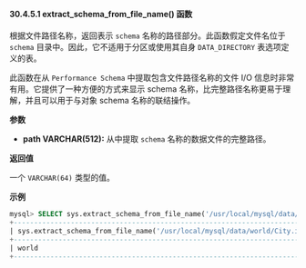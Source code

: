 #### 30.4.5.1 extract_schema_from_file_name() 函数

根据文件路径名称，返回表示 `schema` 名称的路径部分。此函数假定文件名位于 `schema` 目录中。因此，它不适用于分区或使用其自身 `DATA_DIRECTORY` 表选项定义的表。

此函数在从 `Performance Schema` 中提取包含文件路径名称的文件 I/O 信息时非常有用。它提供了一种方便的方式来显示 schema 名称，比完整路径名称更易于理解，并且可以用于与对象 schema 名称的联结操作。

**参数**

- **path VARCHAR(512):**  从中提取 `schema` 名称的数据文件的完整路径。

**返回值**

一个 `VARCHAR(64)` 类型的值。

**示例**

```sql
mysql> SELECT sys.extract_schema_from_file_name('/usr/local/mysql/data/world/City.ibd');
+---------------------------------------------------------------------------+
| sys.extract_schema_from_file_name('/usr/local/mysql/data/world/City.ibd') |
+---------------------------------------------------------------------------+
| world                                                                     |
+---------------------------------------------------------------------------+
```

